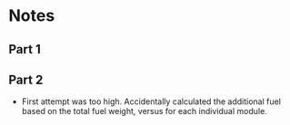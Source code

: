 # Notes

## Part 1

## Part 2

* First attempt was too high. Accidentally calculated the additional fuel based on the total fuel weight, versus for each individual module.

